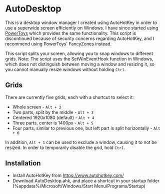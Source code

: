 # AutoDesktop
This is a desktop window manager I created using AutoHotKey in order to use a superwide screen efficiently on Windows. I have since started using [PowerToys](https://github.com/microsoft/PowerToys) which provides the same functionality. This script is discontinued because of security concerns regarding AutoHotKey, and I recommend using PowerToys' FancyZones instead. 

This script splits your screen, allowing you to snap windows to different grids. 
Note: The script uses the SetWinEventHook function in Windows, which does not distinguish between moving a window and resizing it, so you cannot manually resize windows without holding  `Ctrl`. 

## Grids
There are currently five grids, each with a shortcut to select it:
- Whole screen - `Alt + 2`
- Two parts, split by the middle - `Alt + 3`
- Centered 1920x1080 (default) - `Alt + 4` 
- Three parts, center is 1400px - `Alt + 5`
- Four parts, similar to previous one, but left part is split horizontally - `Alt + 6`

In addition, `Alt + 1` can be used to exclude a window, causing it to not be resized. 
In order to temporarily disable the grid, hold `Ctrl`.

## Installation
- Install AutoHotKey from https://www.autohotkey.com/
- Download AutoDesktop.ahk, and place a shortcut in your startup folder (%appdata%/Microsoft/Windows/Start Menu/Programs/Startup)
